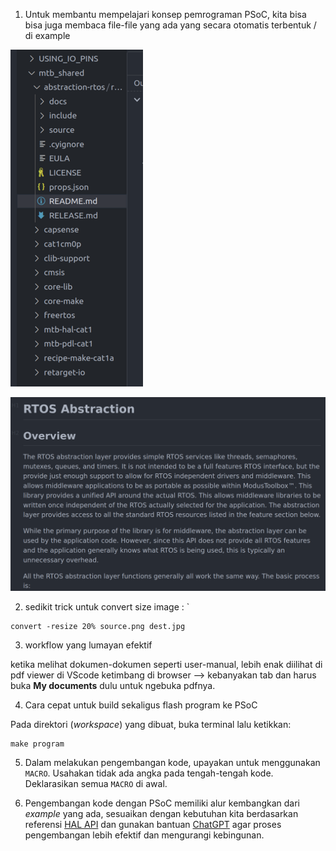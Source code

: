 1. Untuk membantu mempelajari konsep pemrograman PSoC, kita bisa bisa juga membaca file-file yang ada yang secara otomatis terbentuk / di example

![1701488007020](image/1/1701488007020.png "direktori projek")

![1701488026996](image/1/1701488026996.png "README.md dari salah satu folder yang terbentuk")


2. sedikit trick untuk convert size image : `

```
convert -resize 20% source.png dest.jpg
```

3. workflow yang lumayan efektif

ketika melihat dokumen-dokumen seperti user-manual, lebih enak diilihat di pdf viewer di VScode ketimbang di browser --> kebanyakan tab dan harus buka **My documents** dulu untuk ngebuka pdfnya.

4. Cara cepat untuk build sekaligus flash program ke PSoC

Pada direktori (_workspace_) yang dibuat, buka terminal lalu ketikkan:
```
make program
```
5. Dalam melakukan pengembangan kode, upayakan untuk menggunakan `MACRO`. Usahakan tidak ada angka pada tengah-tengah kode. Deklarasikan semua `MACRO` di awal.

6. Pengembangan kode dengan PSoC memiliki alur kembangkan dari _example_ yang ada, sesuaikan dengan kebutuhan kita berdasarkan referensi [HAL API](https://infineon.github.io/psoc6hal/html/index.html) dan gunakan bantuan [ChatGPT](chat.openai.com/chat) agar proses pengembangan lebih efektif dan mengurangi kebingunan.
